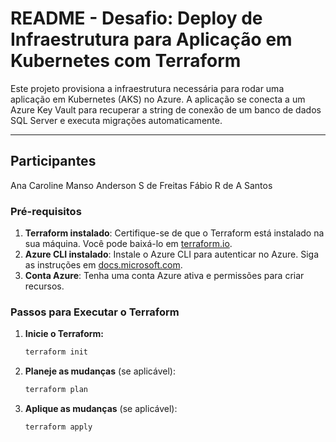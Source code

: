 # README - Desafio: Deploy de Infraestrutura para Aplicação em Kubernetes com Terraform

Este projeto provisiona a infraestrutura necessária para rodar uma aplicação em Kubernetes (AKS) no Azure. A aplicação se conecta a um Azure Key Vault para recuperar a string de conexão de um banco de dados SQL Server e executa migrações automaticamente.

---

## Participantes

Ana Caroline Manso
Anderson S de Freitas
Fábio R de A Santos

### Pré-requisitos

1. **Terraform instalado**: Certifique-se de que o Terraform está instalado na sua máquina. Você pode baixá-lo em [terraform.io](https://www.terraform.io/).
2. **Azure CLI instalado**: Instale o Azure CLI para autenticar no Azure. Siga as instruções em [docs.microsoft.com](https://docs.microsoft.com/cli/azure/install-azure-cli).
3. **Conta Azure**: Tenha uma conta Azure ativa e permissões para criar recursos.

### Passos para Executar o Terraform

1. **Inicie o Terraform:**
   ```bash
   terraform init

2. **Planeje as mudanças** (se aplicável):
   ```bash
   terraform plan

3. **Aplique as mudanças** (se aplicável):
   ```bash
   terraform apply
